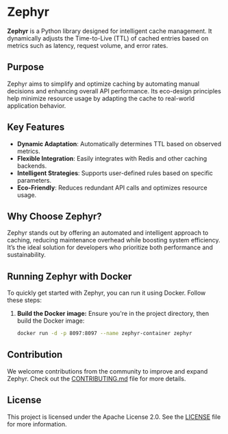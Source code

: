 # Zephyr

**Zephyr** is a Python library designed for intelligent cache management. It dynamically adjusts the Time-to-Live (TTL) of cached entries based on metrics such as latency, request volume, and error rates.

## Purpose

Zephyr aims to simplify and optimize caching by automating manual decisions and enhancing overall API performance. Its eco-design principles help minimize resource usage by adapting the cache to real-world application behavior.

## Key Features

- **Dynamic Adaptation**: Automatically determines TTL based on observed metrics.
- **Flexible Integration**: Easily integrates with Redis and other caching backends.
- **Intelligent Strategies**: Supports user-defined rules based on specific parameters.
- **Eco-Friendly**: Reduces redundant API calls and optimizes resource usage.

## Why Choose Zephyr?

Zephyr stands out by offering an automated and intelligent approach to caching, reducing maintenance overhead while boosting system efficiency. It’s the ideal solution for developers who prioritize both performance and sustainability.


## Running Zephyr with Docker

To quickly get started with Zephyr, you can run it using Docker. Follow these steps:

1. **Build the Docker image:**
   Ensure you're in the project directory, then build the Docker image:

   ```bash
   docker run -d -p 8097:8097 --name zephyr-container zephyr

    ```

## Contribution

We welcome contributions from the community to improve and expand Zephyr. Check out the [CONTRIBUTING.md](CONTRIBUTING.md) file for more details.

## License

This project is licensed under the Apache License 2.0. See the [LICENSE](https://www.apache.org/licenses/LICENSE-2.0) file for more information.
